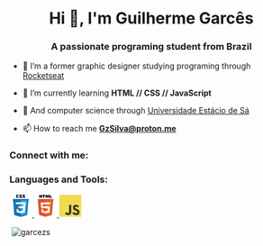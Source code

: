 <h1 align="center">Hi 👋, I'm Guilherme Garcês</h1>
<h3 align="center">A passionate programing student from Brazil</h3>

- 🔭 I’m a former graphic designer studying programing through [Rocketseat](https://www.rocketseat.com.br/)

- 🌱 I’m currently learning **HTML // CSS // JavaScript**

- 📝 And computer science through [Universidade Estácio de Sá](https://estacio.br/)

- 📫 How to reach me **GzSilva@proton.me**

<h3 align="left">Connect with me:</h3>
<p align="left">
</p>

<h3 align="left">Languages and Tools:</h3>
<p align="left"> <a href="https://www.w3schools.com/css/" target="_blank" rel="noreferrer"> <img src="https://raw.githubusercontent.com/devicons/devicon/master/icons/css3/css3-original-wordmark.svg" alt="css3" width="40" height="40"/> </a> <a href="https://www.w3.org/html/" target="_blank" rel="noreferrer"> <img src="https://raw.githubusercontent.com/devicons/devicon/master/icons/html5/html5-original-wordmark.svg" alt="html5" width="40" height="40"/> </a> <a href="https://developer.mozilla.org/en-US/docs/Web/JavaScript" target="_blank" rel="noreferrer"> <img src="https://raw.githubusercontent.com/devicons/devicon/master/icons/javascript/javascript-original.svg" alt="javascript" width="40" height="40"/> </a> </p>

<p>&nbsp;<img align="center" src="https://github-readme-stats.vercel.app/api?username=garcezs&show_icons=true&locale=en" alt="garcezs" /></p>

